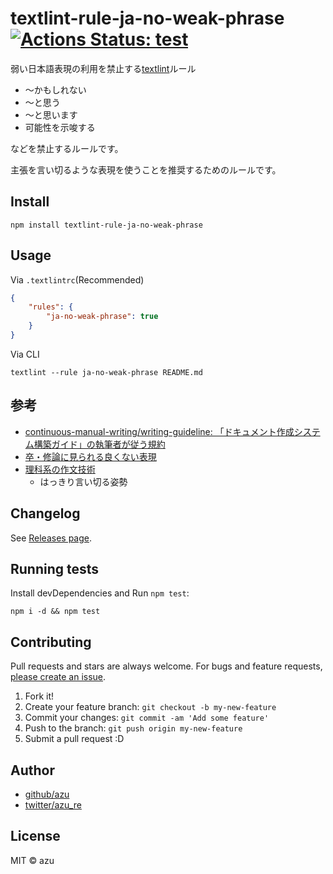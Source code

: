 # textlint-rule-ja-no-weak-phrase [![Actions Status: test](https://github.com/textlint-ja/textlint-rule-ja-no-weak-phrase/workflows/test/badge.svg)](https://github.com/textlint-ja/textlint-rule-ja-no-weak-phrase/actions?query=workflow%3A"test")

弱い日本語表現の利用を禁止する[textlint](http://textlint.github.io/ "textlint")ルール

- 〜かもしれない
- 〜と思う
- 〜と思います
- 可能性を示唆する

などを禁止するルールです。

主張を言い切るような表現を使うことを推奨するためのルールです。

## Install

    npm install textlint-rule-ja-no-weak-phrase

## Usage

Via `.textlintrc`(Recommended)

```json
{
    "rules": {
        "ja-no-weak-phrase": true
    }
}
```

Via CLI

```
textlint --rule ja-no-weak-phrase README.md
```

## 参考

- [continuous-manual-writing/writing-guideline: 「ドキュメント作成システム構築ガイド」の執筆者が従う規約](https://github.com/continuous-manual-writing/writing-guideline "continuous-manual-writing/writing-guideline: 「ドキュメント作成システム構築ガイド」の執筆者が従う規約")
- [卒・修論に見られる良くない表現](https://www.sci.hokudai.ac.jp/~minobe/class/bad_expressions.htm "卒・修論に見られる良くない表現")
- [理科系の作文技術](https://ja.wikipedia.org/wiki/%E7%90%86%E7%A7%91%E7%B3%BB%E3%81%AE%E4%BD%9C%E6%96%87%E6%8A%80%E8%A1%93 "理科系の作文技術")
    - はっきり言い切る姿勢

## Changelog

See [Releases page](https://github.com/textlint-ja/textlint-rule-ja-no-weak-phrase/releases).

## Running tests

Install devDependencies and Run `npm test`:

    npm i -d && npm test

## Contributing

Pull requests and stars are always welcome.
For bugs and feature requests, [please create an issue](https://github.com/textlint-ja/textlint-rule-ja-no-weak-phrase/issues).

1. Fork it!
2. Create your feature branch: `git checkout -b my-new-feature`
3. Commit your changes: `git commit -am 'Add some feature'`
4. Push to the branch: `git push origin my-new-feature`
5. Submit a pull request :D

## Author

- [github/azu](https://github.com/azu)
- [twitter/azu_re](http://twitter.com/azu_re)

## License

MIT © azu
